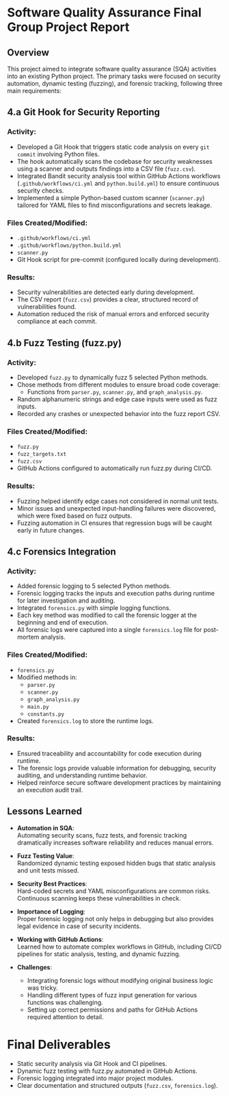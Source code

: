 # Software Quality Assurance Final Group Project Report

## Overview

This project aimed to integrate software quality assurance (SQA) activities into an existing Python project. The primary tasks were focused on security automation, dynamic testing (fuzzing), and forensic tracking, following three main requirements:

## 4.a Git Hook for Security Reporting

### Activity:
- Developed a Git Hook that triggers static code analysis on every `git commit` involving Python files.
- The hook automatically scans the codebase for security weaknesses using a scanner and outputs findings into a CSV file (`fuzz.csv`).
- Integrated Bandit security analysis tool within GitHub Actions workflows (`.github/workflows/ci.yml` and `python.build.yml`) to ensure continuous security checks.
- Implemented a simple Python-based custom scanner (`scanner.py`) tailored for YAML files to find misconfigurations and secrets leakage.

### Files Created/Modified:

- `.github/workflows/ci.yml`
- `.github/workflows/python.build.yml`
- `scanner.py`
- Git Hook script for pre-commit (configured locally during development).

### Results:
- Security vulnerabilities are detected early during development.
- The CSV report (`fuzz.csv`) provides a clear, structured record of vulnerabilities found.
- Automation reduced the risk of manual errors and enforced security compliance at each commit.


## 4.b Fuzz Testing (fuzz.py)

### Activity:
- Developed `fuzz.py` to dynamically fuzz 5 selected Python methods.
- Chose methods from different modules to ensure broad code coverage:
  - Functions from `parser.py`, `scanner.py`, and `graph_analysis.py`.
- Random alphanumeric strings and edge case inputs were used as fuzz inputs.
- Recorded any crashes or unexpected behavior into the fuzz report CSV.

### Files Created/Modified:
- `fuzz.py`
- `fuzz_targets.txt`
- `fuzz.csv`
- GitHub Actions configured to automatically run fuzz.py during CI/CD.

### Results:
- Fuzzing helped identify edge cases not considered in normal unit tests.
- Minor issues and unexpected input-handling failures were discovered, which were fixed based on fuzz outputs.
- Fuzzing automation in CI ensures that regression bugs will be caught early in future changes.


## 4.c Forensics Integration

### Activity:
- Added forensic logging to 5 selected Python methods.
- Forensic logging tracks the inputs and execution paths during runtime for later investigation and auditing.
- Integrated `forensics.py` with simple logging functions.
- Each key method was modified to call the forensic logger at the beginning and end of execution.
- All forensic logs were captured into a single `forensics.log` file for post-mortem analysis.

### Files Created/Modified:
- `forensics.py`
- Modified methods in:
  - `parser.py`
  - `scanner.py`
  - `graph_analysis.py`
  - `main.py`
  - `constants.py`
- Created `forensics.log` to store the runtime logs.

### Results:
- Ensured traceability and accountability for code execution during runtime.
- The forensic logs provide valuable information for debugging, security auditing, and understanding runtime behavior.
- Helped reinforce secure software development practices by maintaining an execution audit trail.


## Lessons Learned

- **Automation in SQA**:  
  Automating security scans, fuzz tests, and forensic tracking dramatically increases software reliability and reduces manual errors.

- **Fuzz Testing Value**:  
  Randomized dynamic testing exposed hidden bugs that static analysis and unit tests missed.

- **Security Best Practices**:  
  Hard-coded secrets and YAML misconfigurations are common risks. Continuous scanning keeps these vulnerabilities in check.

- **Importance of Logging**:  
  Proper forensic logging not only helps in debugging but also provides legal evidence in case of security incidents.

- **Working with GitHub Actions**:  
  Learned how to automate complex workflows in GitHub, including CI/CD pipelines for static analysis, testing, and dynamic fuzzing.

- **Challenges**:  
  - Integrating forensic logs without modifying original business logic was tricky.
  - Handling different types of fuzz input generation for various functions was challenging.
  - Setting up correct permissions and paths for GitHub Actions required attention to detail.


# Final Deliverables

- Static security analysis via Git Hook and CI pipelines.
- Dynamic fuzz testing with fuzz.py automated in GitHub Actions.
- Forensic logging integrated into major project modules.
- Clear documentation and structured outputs (`fuzz.csv`, `forensics.log`).
